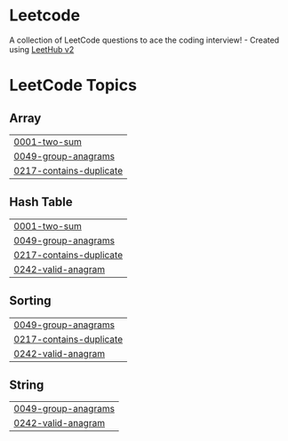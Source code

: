 # Leetcode
A collection of LeetCode questions to ace the coding interview! - Created using [LeetHub v2](https://github.com/arunbhardwaj/LeetHub-2.0)

<!---LeetCode Topics Start-->
# LeetCode Topics
## Array
|  |
| ------- |
| [0001-two-sum](https://github.com/RohitPoduval1/Leetcode/tree/master/0001-two-sum) |
| [0049-group-anagrams](https://github.com/RohitPoduval1/Leetcode/tree/master/0049-group-anagrams) |
| [0217-contains-duplicate](https://github.com/RohitPoduval1/Leetcode/tree/master/0217-contains-duplicate) |
## Hash Table
|  |
| ------- |
| [0001-two-sum](https://github.com/RohitPoduval1/Leetcode/tree/master/0001-two-sum) |
| [0049-group-anagrams](https://github.com/RohitPoduval1/Leetcode/tree/master/0049-group-anagrams) |
| [0217-contains-duplicate](https://github.com/RohitPoduval1/Leetcode/tree/master/0217-contains-duplicate) |
| [0242-valid-anagram](https://github.com/RohitPoduval1/Leetcode/tree/master/0242-valid-anagram) |
## Sorting
|  |
| ------- |
| [0049-group-anagrams](https://github.com/RohitPoduval1/Leetcode/tree/master/0049-group-anagrams) |
| [0217-contains-duplicate](https://github.com/RohitPoduval1/Leetcode/tree/master/0217-contains-duplicate) |
| [0242-valid-anagram](https://github.com/RohitPoduval1/Leetcode/tree/master/0242-valid-anagram) |
## String
|  |
| ------- |
| [0049-group-anagrams](https://github.com/RohitPoduval1/Leetcode/tree/master/0049-group-anagrams) |
| [0242-valid-anagram](https://github.com/RohitPoduval1/Leetcode/tree/master/0242-valid-anagram) |
<!---LeetCode Topics End-->